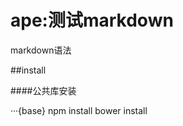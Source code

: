 ape:测试markdown
============

markdown语法

##install

####公共库安装

···{base}
npm install 
bower install
```